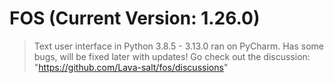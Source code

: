 # FOS (Current Version: 1.26.0)
> Text user interface in Python 3.8.5 - 3.13.0 ran on PyCharm.
> Has some bugs, will be fixed later with updates!
> Go check out the discussion: "https://github.com/Lava-salt/fos/discussions"
